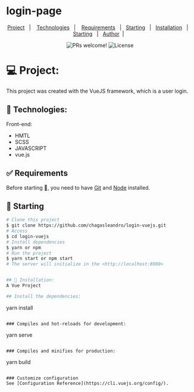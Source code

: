 # login-page
<p align="center">
  <a href="https://portfolio-my-omega.vercel.app/">Project</a>&nbsp;&nbsp;&nbsp;|&nbsp;&nbsp;&nbsp;
  <a href="#-technologies">Technologies</a>&nbsp;&nbsp;&nbsp;|&nbsp;&nbsp;&nbsp;
  <a href="#white_check_mark-requirements">Requirements</a> &#xa0; | &#xa0;
  <a href="#checkered_flag-starting">Starting</a> &#xa0; | &#xa0;
  <a href="#-installation">Installation</a>&nbsp;&nbsp;&nbsp;|&nbsp;&nbsp;&nbsp;
  <a href="#checkered_flag-starting">Starting</a> &#xa0; | &#xa0;
  <a href="https://github.com/chagasleandro" target="_blank">Author</a>&#xa0; | &#xa0;
  
</p>

<p align="center">
 <img src="https://img.shields.io/static/v1?label=PRs&message=welcome&color=49AA26&labelColor=000000" alt="PRs welcome!" />

  <img alt="License" src="https://img.shields.io/static/v1?label=license&message=MIT&color=49AA26&labelColor=000000">
</p>

# 💻 Project:
This project was created with the VueJS framework, which is a user login.

## 🚀 Technologies:

Front-end:
* HMTL
* SCSS
* JAVASCRIPT
* vue.js

## :white_check_mark: Requirements ##

Before starting :checkered_flag:, you need to have [Git](https://git-scm.com) and [Node](https://nodejs.org/en/) installed.

## :checkered_flag: Starting ##

```bash
# Clone this project
$ git clone https://github.com/chagasleandro/login-vuejs.git
# Access
$ cd login-vuejs
# Install dependencies
$ yarn or npm 
# Run the project
$ yarn start or npm start 
# The server will initialize in the <http://localhost:8080>


## 🔖 Installation:
A Vue Project

## Install the dependencies:

```
yarn install
```

### Compiles and hot-reloads for development:
```
yarn serve
```

### Compiles and minifies for production:
```
yarn build
```

### Customize configuration
See [Configuration Reference](https://cli.vuejs.org/config/).
